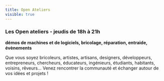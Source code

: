 ```yaml
---
title: Open Ateliers
visible: true
---
```

### Les Open ateliers - jeudis de 18h à 21h
**démos de machines et de logiciels, bricolage, réparation, entraide, évènements**

Que vous soyez bricoleurs, artistes, artisans, designers, développeurs, entrepreneurs, chercheurs, éducateurs, ingénieurs, étudiants, habitants, voisins, rêveurs... Venez rencontrer la communauté et échanger autour de vos idées et projets !
